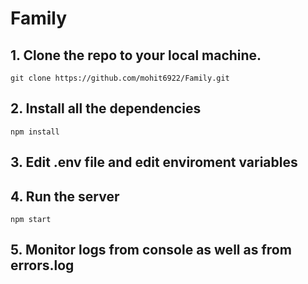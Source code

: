 # Family
## 1. Clone the repo to your local machine.
```
git clone https://github.com/mohit6922/Family.git
```
## 2. Install all the dependencies
```
npm install
```
## 3. Edit .env file and edit enviroment variables

## 4. Run the server
```
npm start
```
## 5. Monitor logs from console as well as from errors.log 
